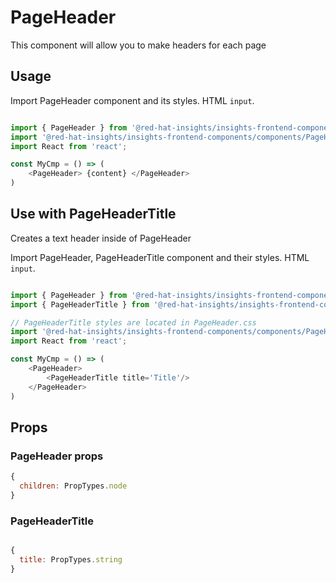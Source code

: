 # PageHeader

This component will allow you to make headers for each page

## Usage

Import PageHeader component and its styles.
HTML `input`.

```javascript

import { PageHeader } from '@red-hat-insights/insights-frontend-components/components/PageHeader';
import '@red-hat-insights/insights-frontend-components/components/PageHeader.css'
import React from 'react';

const MyCmp = () => (
    <PageHeader> {content} </PageHeader>
)

```

## Use with PageHeaderTitle

Creates a text header inside of PageHeader

Import PageHeader, PageHeaderTitle component and their styles.
HTML `input`.

```javascript

import { PageHeader } from '@red-hat-insights/insights-frontend-components/components/PageHeader';
import { PageHeaderTitle } from '@red-hat-insights/insights-frontend-components/components/PageHeader';

// PageHeaderTitle styles are located in PageHeader.css
import '@red-hat-insights/insights-frontend-components/components/PageHeader.css'
import React from 'react';

const MyCmp = () => (
    <PageHeader>
        <PageHeaderTitle title='Title'/>
    </PageHeader>
)

```

## Props

### PageHeader props

```javascript
{
  children: PropTypes.node
}
```

### PageHeaderTitle

```javascript

{
  title: PropTypes.string
}
```

